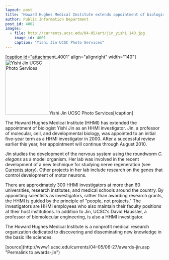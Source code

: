 ```yaml
---
layout: post
title: "Howard Hughes Medical Institute extends appointment of biologist Yishi Jin"
author: Public Information Department
post_id: 4002
images:
  - file: http://currents.ucsc.edu/04-05/art/jin_yishi.140.jpg
    image_id: 4001
    caption: "Yishi Jin UCSC Photo Services"
---
```


[caption id="attachment_4001" align="alignright" width="140"]<a href="http://localhost/mysite/wp-content/uploads/2005/06/jin_yishi.140.jpg"><img class="size-full wp-image-4001" src="http://localhost/mysite/wp-content/uploads/2005/06/jin_yishi.140.jpg" alt="Yishi Jin UCSC Photo Services" width="140" height="176" /></a>Yishi Jin UCSC Photo Services[/caption]
<a name="content" id="content"></a>
<p>
  The Howard Hughes Medical Institute (HHMI) has extended the appointment of biologist Yishi Jin as an HHMI investigator. Jin, a professor of molecular, cell, and developmental biology, was appointed to an initial five-year term as a HHMI investigator in 2000. After a successful review earlier this year, her appointment will continue through August 2010.
</p>
<p>
  Jin studies the development of the nervous system using the roundworm <i>C. elegans</i> as a model organism. Her lab was involved in the recent development of a new technique for studying nerve regeneration (see <a href="http://currents.ucsc.edu/04-05/01-03/regeneration.asp">Currents story</a>). Other projects in her lab include research on the genes that control development of motor neurons.
</p>
<p>
  There are approximately 300 HHMI investigators at more than 60 universities, research institutes, and medical schools around the country. By appointing scientists as investigators, rather than awarding research grants, the HHMI is guided by the principle of "people, not projects." The investigators are HHMI employees who also maintain their faculty positions at their host institutions. In addition to Jin, UCSC's David Haussler, a professor of biomolecular engineering, is also a HHMI investigator.
</p>
<p>
  The Howard Hughes Medical Institute is a nonprofit medical research organization dedicated to discovering and disseminating new knowledge in the basic life sciences.<br>
</p>
[source](http://www1.ucsc.edu/currents/04-05/06-27/awards-jin.asp "Permalink to awards-jin")
